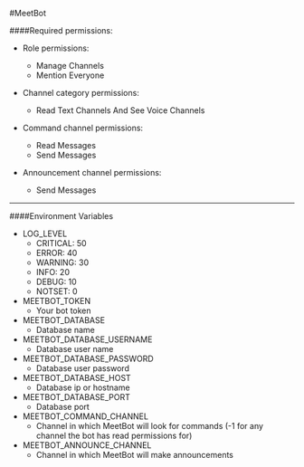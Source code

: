 #MeetBot

####Required permissions:
* Role permissions:
    * Manage Channels
    * Mention Everyone

* Channel category permissions:
    * Read Text Channels And See Voice Channels

* Command channel permissions:
    * Read Messages
    * Send Messages

* Announcement channel permissions:
    * Send Messages
    
---
####Environment Variables
* LOG_LEVEL
    * CRITICAL: 50
    * ERROR: 40
    * WARNING: 30
    * INFO: 20
    * DEBUG: 10
    * NOTSET: 0
* MEETBOT_TOKEN
    * Your bot token
* MEETBOT_DATABASE
    * Database name
* MEETBOT_DATABASE_USERNAME
    * Database user name
* MEETBOT_DATABASE_PASSWORD
    * Database user password
* MEETBOT_DATABASE_HOST
    * Database ip or hostname
* MEETBOT_DATABASE_PORT
    * Database port
* MEETBOT_COMMAND_CHANNEL
    * Channel in which MeetBot will look for commands (-1 for any channel the bot has read permissions for)
* MEETBOT_ANNOUNCE_CHANNEL
    * Channel in which MeetBot will make announcements